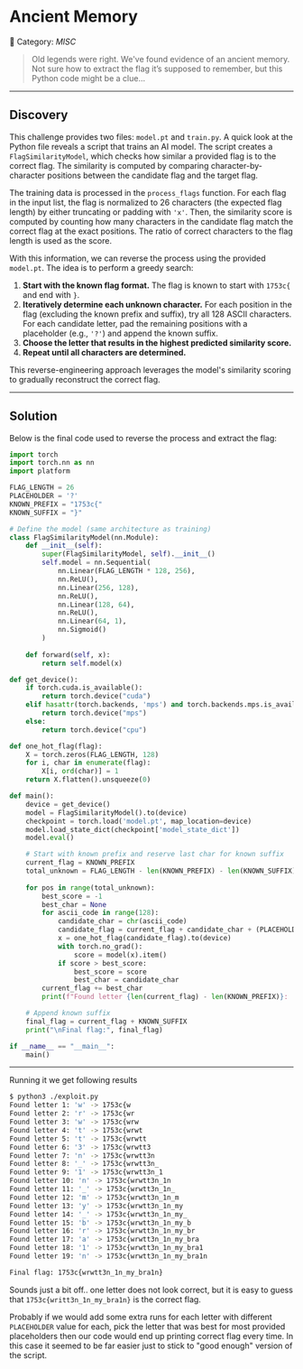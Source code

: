 # Ancient Memory

📜 Category: _MISC_

> Old legends were right. We've found evidence of an ancient memory. Not sure how to extract the flag it’s supposed to remember, but this Python code might be a clue...

---

## Discovery

This challenge provides two files: `model.pt` and `train.py`. A quick look at the Python file reveals a script that trains an AI model. The script creates a `FlagSimilarityModel`, which checks how similar a provided flag is to the correct flag. The similarity is computed by comparing character-by-character positions between the candidate flag and the target flag.

The training data is processed in the `process_flags` function. For each flag in the input list, the flag is normalized to 26 characters (the expected flag length) by either truncating or padding with `'x'`. Then, the similarity score is computed by counting how many characters in the candidate flag match the correct flag at the exact positions. The ratio of correct characters to the flag length is used as the score.

With this information, we can reverse the process using the provided `model.pt`. The idea is to perform a greedy search:  
1. **Start with the known flag format.** The flag is known to start with `1753c{` and end with `}`.  
2. **Iteratively determine each unknown character.** For each position in the flag (excluding the known prefix and suffix), try all 128 ASCII characters. For each candidate letter, pad the remaining positions with a placeholder (e.g., `'?'`) and append the known suffix.  
3. **Choose the letter that results in the highest predicted similarity score.**  
4. **Repeat until all characters are determined.**

This reverse-engineering approach leverages the model's similarity scoring to gradually reconstruct the correct flag.

---

## Solution

Below is the final code used to reverse the process and extract the flag:

```python
import torch
import torch.nn as nn
import platform

FLAG_LENGTH = 26
PLACEHOLDER = '?'
KNOWN_PREFIX = "1753c{"
KNOWN_SUFFIX = "}"

# Define the model (same architecture as training)
class FlagSimilarityModel(nn.Module):
    def __init__(self):
        super(FlagSimilarityModel, self).__init__()
        self.model = nn.Sequential(
            nn.Linear(FLAG_LENGTH * 128, 256),
            nn.ReLU(),
            nn.Linear(256, 128),
            nn.ReLU(),
            nn.Linear(128, 64),
            nn.ReLU(),
            nn.Linear(64, 1),
            nn.Sigmoid()
        )
    
    def forward(self, x):
        return self.model(x)

def get_device():
    if torch.cuda.is_available():
        return torch.device("cuda")
    elif hasattr(torch.backends, 'mps') and torch.backends.mps.is_available() and platform.system() == 'Darwin':
        return torch.device("mps")
    else:
        return torch.device("cpu")

def one_hot_flag(flag):
    X = torch.zeros(FLAG_LENGTH, 128)
    for i, char in enumerate(flag):
        X[i, ord(char)] = 1
    return X.flatten().unsqueeze(0)

def main():
    device = get_device()
    model = FlagSimilarityModel().to(device)
    checkpoint = torch.load('model.pt', map_location=device)
    model.load_state_dict(checkpoint['model_state_dict'])
    model.eval()

    # Start with known prefix and reserve last char for known suffix
    current_flag = KNOWN_PREFIX
    total_unknown = FLAG_LENGTH - len(KNOWN_PREFIX) - len(KNOWN_SUFFIX)
    
    for pos in range(total_unknown):
        best_score = -1
        best_char = None
        for ascii_code in range(128):
            candidate_char = chr(ascii_code)
            candidate_flag = current_flag + candidate_char + (PLACEHOLDER * (total_unknown - pos - 1)) + KNOWN_SUFFIX
            x = one_hot_flag(candidate_flag).to(device)
            with torch.no_grad():
                score = model(x).item()
            if score > best_score:
                best_score = score
                best_char = candidate_char
        current_flag += best_char
        print(f"Found letter {len(current_flag) - len(KNOWN_PREFIX)}: '{best_char}' -> {current_flag}")

    # Append known suffix
    final_flag = current_flag + KNOWN_SUFFIX
    print("\nFinal flag:", final_flag)

if __name__ == "__main__":
    main()
```

---

Running it we get following results

```bash
$ python3 ./exploit.py
Found letter 1: 'w' -> 1753c{w
Found letter 2: 'r' -> 1753c{wr
Found letter 3: 'w' -> 1753c{wrw
Found letter 4: 't' -> 1753c{wrwt
Found letter 5: 't' -> 1753c{wrwtt
Found letter 6: '3' -> 1753c{wrwtt3
Found letter 7: 'n' -> 1753c{wrwtt3n
Found letter 8: '_' -> 1753c{wrwtt3n_
Found letter 9: '1' -> 1753c{wrwtt3n_1
Found letter 10: 'n' -> 1753c{wrwtt3n_1n
Found letter 11: '_' -> 1753c{wrwtt3n_1n_
Found letter 12: 'm' -> 1753c{wrwtt3n_1n_m
Found letter 13: 'y' -> 1753c{wrwtt3n_1n_my
Found letter 14: '_' -> 1753c{wrwtt3n_1n_my_
Found letter 15: 'b' -> 1753c{wrwtt3n_1n_my_b
Found letter 16: 'r' -> 1753c{wrwtt3n_1n_my_br
Found letter 17: 'a' -> 1753c{wrwtt3n_1n_my_bra
Found letter 18: '1' -> 1753c{wrwtt3n_1n_my_bra1
Found letter 19: 'n' -> 1753c{wrwtt3n_1n_my_bra1n

Final flag: 1753c{wrwtt3n_1n_my_bra1n}
```

Sounds just a bit off.. one letter does not look correct, but it is easy to guess that `1753c{writt3n_1n_my_bra1n}` is the correct flag. 

Probably if we would add some extra runs for each letter with different `PLACEHOLDER` value for each, pick the letter that was best for most provided placeholders then our code would end up printing correct flag every time. In this case it seemed to be far easier just to stick to "good enough" version of the script.
